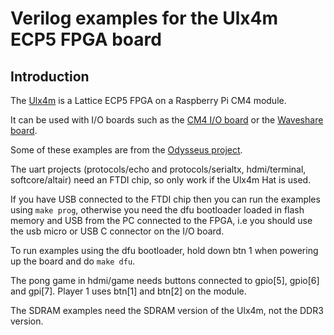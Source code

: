 # Verilog examples for the Ulx4m ECP5 FPGA board

## Introduction

The [Ulx4m](https://intergalaktik.eu/projects/ulx4m) is a Lattice ECP5 FPGA on a Raspberry Pi CM4 module.

It can be used with I/O boards such as the [CM4 I/O board](https://www.raspberrypi.com/products/compute-module-4-io-board/) or the [Waveshare board](https://www.waveshare.com/wiki/CM4-IO-BASE-A).

Some of these examples are from the [Odysseus project](https://github.com/ulx3s/fpga-odysseus).

The uart projects (protocols/echo and protocols/serialtx, hdmi/terminal, softcore/altair) need an FTDI chip, so only work if the Ulx4m Hat is used.

If you have USB connected to the FTDI chip then you can run the examples using `make prog`, otherwise you need the dfu bootloader loaded in flash memory and USB from the PC connected to the FPGA, i.e you should use the usb micro or USB C connector on the I/O board.

To run examples using the dfu bootloader, hold down btn 1 when powering up the board and do `make dfu`.

The pong game in hdmi/game needs buttons connected to gpio[5], gpio[6] and gpi[7]. Player 1 uses btn[1] and btn[2] on the module.

The SDRAM examples need the SDRAM version of the Ulx4m, not the DDR3 version.
